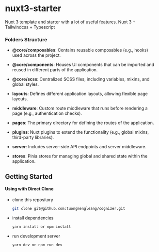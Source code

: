# nuxt3-starter

Nuxt 3 template and starter with a lot of useful features. Nuxt 3 + Tailwindcss + Typescript

### Folders Structure

- **@core/composables**: Contains reusable composables (e.g., hooks) used across the project.
- **@core/components**: Houses UI components that can be imported and reused in different parts of the application.
- **@core/scss**: Centralized SCSS files, including variables, mixins, and global styles.

- **layouts**: Defines different application layouts, allowing flexible page layouts.
- **middleware**: Custom route middleware that runs before rendering a page (e.g., authentication checks).
- **pages**: The primary directory for defining the routes of the application.
- **plugins**: Nuxt plugins to extend the functionality (e.g., global mixins, third-party libraries).
- **server**: Includes server-side API endpoints and server middleware.
- **stores**: Pinia stores for managing global and shared state within the application.

## Getting Started

#### Using with Direct Clone

- clone this repository
  ```bash
  git clone git@github.com:tuongmengleang/cognizer.git
  ```
- install dependencies
  ```bash
  yarn install or npm install
  ```
- run development server
  ```bash
  yarn dev or npm run dev
  ```
